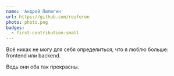 ```yaml
---
name: 'Андрей Пилюгин'
url: https://github.com/reaferon
photo: photo.png
badges:
  - first-contribution-small
---
```


Всё никак не могу для себя определиться, что я люблю больше: frontend или backend.

Ведь они оба так прекрасны.
